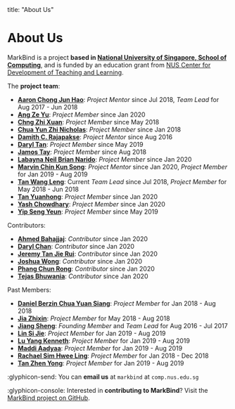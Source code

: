 <frontmatter>
  title: "About Us"
</frontmatter>

# About Us

<span class="lead">MarkBind is a project **based in [National University of Singapore, School of Computing](http://www.comp.nus.edu.sg/)**, and is funded by an education grant from [NUS Center for Development of Teaching and Learning](http://www.cdtl.nus.edu.sg/).</span>

The **project team**:

* [**Aaron Chong Jun Hao**](https://github.com/acjh): _Project Mentor_ since Jul 2018, _Team Lead_ for Aug 2017 - Jun 2018
* [**Ang Ze Yu**](https://www.github.com/ang-zeyu): _Project Member_ since Jan 2020
* [**Chng Zhi Xuan**](https://github.com/Chng-Zhi-Xuan): _Project Member_ since May 2018
* [**Chua Yun Zhi Nicholas**](https://github.com/nicholaschuayunzhi): _Project Member_ since Jan 2018
* [**Damith C. Rajapakse**](https://www.comp.nus.edu.sg/~damithch/): _Project Mentor_ since Aug 2016
* [**Daryl Tan**](https://www.github.com/openorclose): _Project Member_ since May 2019
* [**Jamos Tay**](https://github.com/jamos-tay): _Project Member_ since Aug 2018
* [**Labayna Neil Brian Narido**](https://www.github.com/nbriannl): _Project Member_ since Jan 2020
* [**Marvin Chin Kun Song**](https://www.github.com/marvinchin): _Project Mentor_ since Jan 2020, _Project Member_ for Jan 2019 - Aug 2019
* [**Tan Wang Leng**](https://github.com/yamgent): Current _Team Lead_ since Jul 2018, _Project Member_ for May 2018 - Jun 2018
* [**Tan Yuanhong**](https://www.github.com/le0tan): _Project Member_ since Jan 2020
* [**Yash Chowdhary**](https://www.github.com/yash-chowdhary): _Project Member_ since Jan 2020
* [**Yip Seng Yeun**](https://www.github.com/alyip98): _Project Member_ since May 2019

Contributors:
* [**Ahmed Bahajjaj**](https://www.github.com/madanalogy): _Contributor_ since Jan 2020
* [**Daryl Chan**](https://www.github.com/dvrylc): _Contributor_ since Jan 2020
* [**Jeremy Tan Jie Rui**](https://www.github.com/Parcly-Taxel): _Contributor_ since Jan 2020
* [**Joshua Wong**](https://www.github.com/hcwong): _Contributor_ since Jan 2020
* [**Phang Chun Rong**](https://www.github.com/crphang): _Contributor_ since Jan 2020
* [**Tejas Bhuwania**](https://www.github.com/Tejas2805): _Contributor_ since Jan 2020

Past Members:
* [**Daniel Berzin Chua Yuan Siang**](https://github.com/danielbrzn): _Project Member_ for Jan 2018 - Aug 2018
* [**Jia Zhixin**](https://github.com/nusjzx): _Project Member_ for May 2018 - Aug 2018
* [**Jiang Sheng**](https://github.com/Gisonrg): _Founding Member_ and _Team Lead_ for Aug 2016 - Jul 2017
* [**Lin Si Jie**](https://www.github.com/sijie123): _Project Member_ for Jan 2019 - Aug 2019
* [**Lu Yang Kenneth**](https://github.com/luyangkenneth): _Project Member_ for Jan 2019 - Aug 2019
* [**Maddi Aadyaa**](https://www.github.com/amad-person): _Project Member_ for Jan 2019 - Aug 2019
* [**Rachael Sim Hwee Ling**](https://github.com/rachx): _Project Member_ for Jan 2018 - Dec 2018
* [**Tan Zhen Yong**](https://www.github.com/Xenonym): _Project Member_ for Jan 2019 - Aug 2019

:glyphicon-send: You can **email us** at `markbind` at `comp.nus.edu.sg`

:glyphicon-console: Interested in **contributing to MarkBind**? Visit the [MarkBind project on GitHub](https://github.com/MarkBind/markbind).
